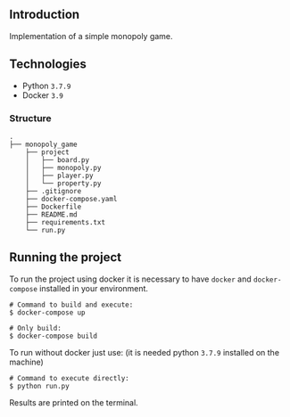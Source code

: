 ## Introduction

Implementation of a simple monopoly game.

## Technologies

 - Python `3.7.9`
 - Docker `3.9`

### Structure

```shell
.
├── monopoly_game
    ├── project
    │   ├── board.py
    │   ├── monopoly.py
    │   ├── player.py
    │   └── property.py
    ├── .gitignore
    ├── docker-compose.yaml
    ├── Dockerfile
    ├── README.md
    ├── requirements.txt
    └── run.py
```

## Running the project

To run the project using docker it is necessary to have `docker` and `docker-compose` installed in your environment.

```shell
# Command to build and execute:
$ docker-compose up

# Only build:
$ docker-compose build
```

To run without docker just use:
(it is needed python `3.7.9` installed on the machine)

```shell
# Command to execute directly:
$ python run.py
```

Results are printed on the terminal.